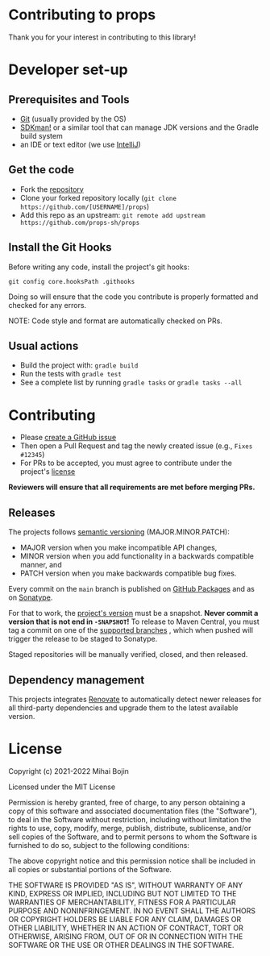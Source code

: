 # Contributing to props

Thank you for your interest in contributing to this library!

# Developer set-up

## Prerequisites and Tools

- [Git](https://git-scm.com/) (usually provided by the OS)
- [SDKman!](https://sdkman.io/) or a similar tool that can manage JDK versions and the Gradle build
  system
- an IDE or text editor (we use [IntelliJ](https://www.jetbrains.com/idea/))

## Get the code

- Fork the [repository](https://github.com/props-sh/props)
- Clone your forked repository locally (`git clone https://github.com/[USERNAME]/props`)
- Add this repo as an upstream: `git remote add upstream https://github.com/props-sh/props`

## Install the Git Hooks

Before writing any code, install the project's git hooks:

```shell
git config core.hooksPath .githooks
```

Doing so will ensure that the code you contribute is properly formatted and checked for any errors.

NOTE: Code style and format are automatically checked on PRs.

## Usual actions

- Build the project with: `gradle build`
- Run the tests with `gradle test`
- See a complete list by running `gradle tasks` or `gradle tasks --all`

# Contributing

- Please [create a GitHub issue](https://github.com/props-sh/props/issues/new)
- Then open a Pull Request and tag the newly created issue (e.g., `Fixes #12345`)
- For PRs to be accepted, you must agree to contribute under the project's [license](./LICENSE)

**Reviewers will ensure that all requirements are met before merging PRs.**

## Releases

The projects follows [semantic versioning](https://semver.org/) (MAJOR.MINOR.PATCH):

- MAJOR version when you make incompatible API changes,
- MINOR version when you add functionality in a backwards compatible manner, and
- PATCH version when you make backwards compatible bug fixes.

Every commit on the `main` branch is published
on [GitHub Packages](https://github.com/orgs/props-sh/packages?repo_name=props) and as
on [Sonatype](https://s01.oss.sonatype.org/#nexus-search;quick~sh.props).

For that to work,
the [project's version](https://github.com/props-sh/props/blob/main/gradle.properties) must be a
snapshot. **Never commit a version that is not end in `-SNAPSHOT`!**  To release to Maven Central,
you must tag a commit on one of
the [supported branches](https://github.com/props-sh/props/blob/main/.github/workflows/publish-maven.yml#L5)
, which when pushed will trigger the release to be staged to Sonatype.

Staged repositories will be manually verified, closed, and then released.

## Dependency management

This projects
integrates [Renovate](https://www.whitesourcesoftware.com/free-developer-tools/renovate/) to
automatically detect newer releases for all third-party dependencies and upgrade them to the latest
available version.

# License

Copyright (c) 2021-2022 Mihai Bojin

Licensed under the MIT License

Permission is hereby granted, free of charge, to any person obtaining a copy of this software and
associated documentation files (the "Software"), to deal in the Software without restriction,
including without limitation the rights to use, copy, modify, merge, publish, distribute,
sublicense, and/or sell copies of the Software, and to permit persons to whom the Software is
furnished to do so, subject to the following conditions:

The above copyright notice and this permission notice shall be included in all copies or substantial
portions of the Software.

THE SOFTWARE IS PROVIDED "AS IS", WITHOUT WARRANTY OF ANY KIND, EXPRESS OR IMPLIED, INCLUDING BUT
NOT LIMITED TO THE WARRANTIES OF MERCHANTABILITY, FITNESS FOR A PARTICULAR PURPOSE AND
NONINFRINGEMENT. IN NO EVENT SHALL THE AUTHORS OR COPYRIGHT HOLDERS BE LIABLE FOR ANY CLAIM, DAMAGES
OR OTHER LIABILITY, WHETHER IN AN ACTION OF CONTRACT, TORT OR OTHERWISE, ARISING FROM, OUT OF OR IN
CONNECTION WITH THE SOFTWARE OR THE USE OR OTHER DEALINGS IN THE SOFTWARE.
